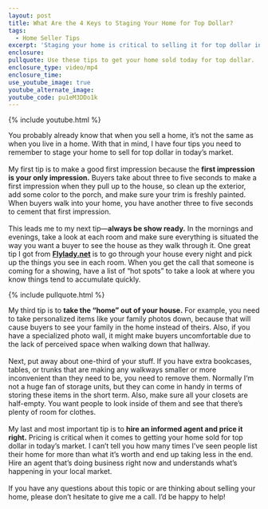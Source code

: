 ```yaml
---
layout: post
title: What Are the 4 Keys to Staging Your Home for Top Dollar?
tags:
  - Home Seller Tips
excerpt: 'Staging your home is critical to selling it for top dollar in today’s market, and today I have four tips that will show you how to stage your home properly.'
enclosure:
pullquote: Use these tips to get your home sold today for top dollar.
enclosure_type: video/mp4
enclosure_time:
use_youtube_image: true
youtube_alternate_image:
youtube_code: pu1eM3DDo1k
---
```



{% include youtube.html %}

You probably already know that when you sell a home, it’s not the same as when you live in a home. With that in mind, I have four tips you need to remember to stage your home to sell for top dollar in today’s market.
<br>
<br>My first tip is to make a good first impression because the **first impression is your only impression.** Buyers take about three to five seconds to make a first impression when they pull up to the house, so clean up the exterior, add some color to the porch, and make sure your trim is freshly painted. When buyers walk into your home, you have another three to five seconds to cement that first impression.
<br>
<br>This leads me to my next tip—**always be show ready.** In the mornings and evenings, take a look at each room and make sure everything is situated the way you want a buyer to see the house as they walk through it. One great tip I got from **[Flylady.net](Flylady.net)** is to go through your house every night and pick up the things you see in each room. When you get the call that someone is coming for a showing, have a list of “hot spots” to take a look at where you know things tend to accumulate quickly.

{% include pullquote.html %}

My third tip is to **take the “home” out of your house.** For example, you need to take personalized items like your family photos down, because that will cause buyers to see your family in the home instead of theirs. Also, if you have a specialized photo wall, it might make buyers uncomfortable due to the lack of perceived space when walking down that hallway.
<br>
<br>Next, put away about one-third of your stuff. If you have extra bookcases, tables, or trunks that are making any walkways smaller or more inconvenient than they need to be, you need to remove them. Normally I‘m not a huge fan of storage units, but they can come in handy in terms of storing these items in the short term. Also, make sure all your closets are half-empty. You want people to look inside of them and see that there’s plenty of room for clothes.
<br>
<br>My last and most important tip is to **hire an informed agent and price it right.** Pricing is critical when it comes to getting your home sold for top dollar in today’s market. I can’t tell you how many times I’ve seen people list their home for more than what it’s worth and end up taking less in the end. Hire an agent that’s doing business right now and understands what’s happening in your local market.
<br>
<br>If you have any questions about this topic or are thinking about selling your home, please don’t hesitate to give me a call. I’d be happy to help!